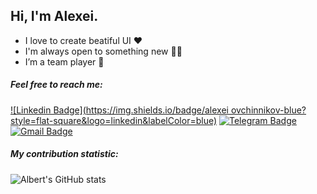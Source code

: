 ## Hi, I'm Alexei.

- I love to create beatiful UI :heart:
- I'm always open to something new :student:
- I’m a team player :handshake:

##### Feel free to reach me:
[![Linkedin Badge](https://img.shields.io/badge/alexei ovchinnikov-blue?style=flat-square&logo=linkedin&labelColor=blue)](https://www.linkedin.com/in/alex-ovchinnikof/ "Connect on LinkedIn")
[![Telegram Badge](https://img.shields.io/badge/gwyn_developer-gray?style=flat-square&logo=telegram&logoColor=white)](https://t.me/gwyn_developer)
[![Gmail Badge](https://img.shields.io/badge/ovao89@mail.ru-c14438?style=flat-square&logo=Gmail&logoColor=white&link=mailto:ovao89@mail.ru)](mailto:ovao89@mail.ru)

##### My contribution statistic:
![Albert's GitHub stats](https://github-readme-stats.vercel.app/api?username=vault-developer&show_icons=true&theme=tokyonight&hide=stars)
